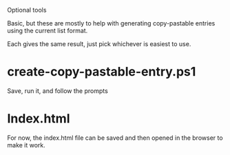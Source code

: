 Optional tools

Basic, but these are mostly to help with generating copy-pastable entries using the current list format.

Each gives the same result, just pick whichever is easiest to use.

# create-copy-pastable-entry.ps1
Save, run it, and follow the prompts

# Index.html
For now, the index.html file can be saved and then opened in the browser to make it work.
